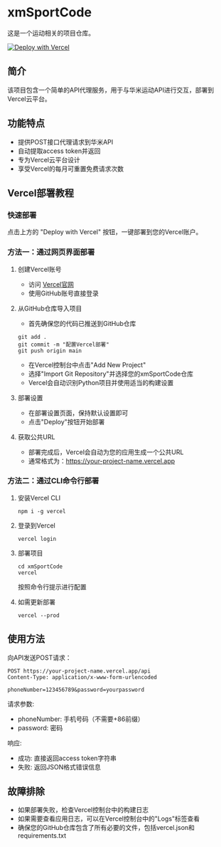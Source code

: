 # xmSportCode

这是一个运动相关的项目仓库。

[![Deploy with Vercel](https://vercel.com/button)](https://vercel.com/new/clone?repository-url=https%3A%2F%2Fgithub.com%2Fchiupam%2FxmSportCode)

## 简介
该项目包含一个简单的API代理服务，用于与华米运动API进行交互，部署到Vercel云平台。

## 功能特点
- 提供POST接口代理请求到华米API
- 自动提取access token并返回
- 专为Vercel云平台设计
- 享受Vercel的每月可重置免费请求次数

## Vercel部署教程

### 快速部署
点击上方的 "Deploy with Vercel" 按钮，一键部署到您的Vercel账户。

### 方法一：通过网页界面部署
1. 创建Vercel账号
   - 访问 [Vercel官网](https://vercel.com/) 
   - 使用GitHub账号直接登录

2. 从GitHub仓库导入项目
   - 首先确保您的代码已推送到GitHub仓库
   ```
   git add .
   git commit -m "配置Vercel部署"
   git push origin main
   ```
   - 在Vercel控制台中点击"Add New Project"
   - 选择"Import Git Repository"并选择您的xmSportCode仓库
   - Vercel会自动识别Python项目并使用适当的构建设置

3. 部署设置
   - 在部署设置页面，保持默认设置即可
   - 点击"Deploy"按钮开始部署

4. 获取公共URL
   - 部署完成后，Vercel会自动为您的应用生成一个公共URL
   - 通常格式为：https://your-project-name.vercel.app

### 方法二：通过CLI命令行部署
1. 安装Vercel CLI
   ```
   npm i -g vercel
   ```

2. 登录到Vercel
   ```
   vercel login
   ```

3. 部署项目
   ```
   cd xmSportCode
   vercel
   ```
   按照命令行提示进行配置

4. 如需更新部署
   ```
   vercel --prod
   ```
   
## 使用方法
向API发送POST请求：

```
POST https://your-project-name.vercel.app/api
Content-Type: application/x-www-form-urlencoded

phoneNumber=123456789&password=yourpassword
```

请求参数:
- phoneNumber: 手机号码（不需要+86前缀）
- password: 密码

响应:
- 成功: 直接返回access token字符串
- 失败: 返回JSON格式错误信息

## 故障排除
- 如果部署失败，检查Vercel控制台中的构建日志
- 如果需要查看应用日志，可以在Vercel控制台中的"Logs"标签查看
- 确保您的GitHub仓库包含了所有必要的文件，包括vercel.json和requirements.txt

